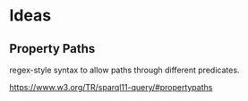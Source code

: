 # Ideas

## Property Paths

regex-style syntax to allow paths through different predicates.

<https://www.w3.org/TR/sparql11-query/#propertypaths>
